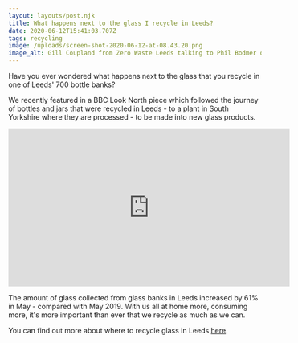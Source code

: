 ```yaml
---
layout: layouts/post.njk
title: What happens next to the glass I recycle in Leeds?
date: 2020-06-12T15:41:03.707Z
tags: recycling
image: /uploads/screen-shot-2020-06-12-at-08.43.20.png
image_alt: Gill Coupland from Zero Waste Leeds talking to Phil Bodmer on BBC Look North.
---
```

Have you ever wondered what happens next to the glass that you recycle in one of Leeds' 700 bottle banks?



We recently featured in a BBC Look North piece which followed the journey of bottles and jars that were recycled in Leeds - to a plant in South Yorkshire where they are processed - to be made into new glass products.

<iframe width="560" height="315" src="https://www.youtube.com/embed/FHQ9O3dR6hQ" frameborder="0" allow="accelerometer; autoplay; encrypted-media; gyroscope; picture-in-picture" allowfullscreen></iframe>

The amount of glass collected from glass banks in Leeds increased by 61% in May - compared with May 2019.  With us all at home more, consuming more, it's more important than ever that we recycle as much as we can.

You can find out more about where to recycle glass in Leeds [here](https://www.zerowasteleeds.org.uk/tips/where-can-i-recycle-my-glass-in-leeds/).